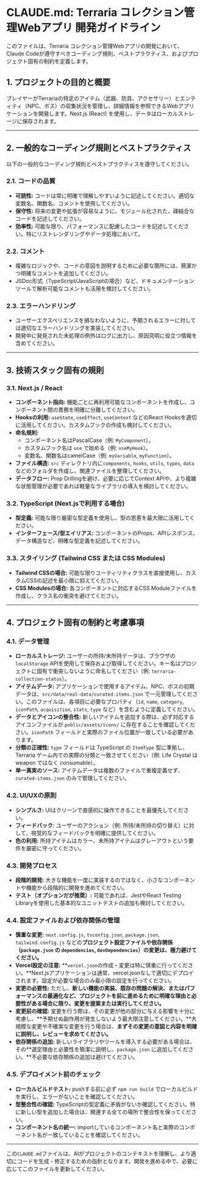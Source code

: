 # CLAUDE.md: Terraria コレクション管理Webアプリ 開発ガイドライン

このファイルは、Terraria コレクション管理Webアプリの開発において、Claude Codeが遵守すべきコーディング規則、ベストプラクティス、およびプロジェクト固有の制約を定義します。

## 1. プロジェクトの目的と概要

プレイヤーがTerrariaの特定のアイテム（武器、防具、アクセサリー）とエンティティ（NPC、ボス）の収集状況を管理し、詳細情報を参照できるWebアプリケーションを開発します。Next.js (React) を使用し、データはローカルストレージに保存されます。

---

## 2. 一般的なコーディング規則とベストプラクティス

以下の一般的なコーディング規則とベストプラクティスを遵守してください。

### 2.1. コードの品質

* **可読性:** コードは常に明確で理解しやすいように記述してください。適切な変数名、関数名、コメントを使用してください。
* **保守性:** 将来の変更や拡張が容易なように、モジュール化された、疎結合なコードを記述してください。
* **効率性:** 可能な限り、パフォーマンスに配慮したコードを記述してください。特にリストレンダリングやデータ処理において。

### 2.2. コメント

* 複雑なロジックや、コードの意図を説明するために必要な箇所には、簡潔かつ明確なコメントを追加してください。
* JSDoc形式（TypeScript/JavaScriptの場合）など、ドキュメンテーションツールで解析可能なコメントも活用を検討してください。

### 2.3. エラーハンドリング

* ユーザーエクスペリエンスを損なわないように、予期されるエラーに対しては適切なエラーハンドリングを実装してください。
* 開発中に発見された未処理の例外はログに出力し、原因究明に役立つ情報を含めてください。

---

## 3. 技術スタック固有の規則

### 3.1. Next.js / React

* **コンポーネント指向:** 機能ごとに再利用可能なコンポーネントを作成し、コンポーネント間の責務を明確に分離してください。
* **Hooksの利用:** `useState`, `useEffect`, `useContext` などのReact Hooksを適切に活用してください。カスタムフックの作成も検討してください。
* **命名規則:**
    * コンポーネント名はPascalCase（例: `MyComponent`）。
    * カスタムフック名は `use` で始める（例: `useMyHook`）。
    * 変数名、関数名はcamelCase（例: `myVariable`, `myFunction`）。
* **ファイル構造:** `src` ディレクトリ内に`components`, `hooks`, `utils`, `types`, `data` などのフォルダを作成し、関連ファイルを整理してください。
* **データフロー:** Prop Drillingを避け、必要に応じてContext APIや、より複雑な状態管理が必要であれば軽量なライブラリの導入を検討してください。

### 3.2. TypeScript (Next.jsで利用する場合)

* **型定義:** 可能な限り厳密な型定義を使用し、型の恩恵を最大限に活用してください。
* **インターフェース/型エイリアス:** コンポーネントのProps、APIレスポンス、データ構造など、明確な型定義を記述してください。

### 3.3. スタイリング (Tailwind CSS または CSS Modules)

* **Tailwind CSSの場合:** 可能な限りユーティリティクラスを直接使用し、カスタムCSSの記述を最小限に抑えてください。
* **CSS Modulesの場合:** 各コンポーネントに対応するCSS Moduleファイルを作成し、クラス名の衝突を避けてください。

---

## 4. プロジェクト固有の制約と考慮事項

### 4.1. データ管理

* **ローカルストレージ:** ユーザーの所持/未所持データは、ブラウザの `localStorage` APIを使用して保存および取得してください。キー名はプロジェクトに固有で衝突しないように命名してください（例: `terraria-collection-status`）。
* **アイテムデータ:** アプリケーションで使用するアイテム、NPC、ボスの初期データは、`src/data/real-data/curated-items.json` で一元管理してください。このファイルは、各項目に必要なプロパティ（`id`, `name`, `category`, `iconPath`, `acquisition`, `stats`, `type` など）を含むように定義してください。
* **データとアイコンの整合性:** 新しいアイテムを追加する際は、必ず対応するアイコンファイルが `public/assets/icons/` に存在することを確認してください。`iconPath` フィールドと実際のファイル位置が一致している必要があります。
* **分類の正確性:** `type` フィールドは TypeScript の `ItemType` 型に準拠し、Terraria ゲーム内での実際の分類と一致させてください（例: Life Crystal は weapon ではなく consumable）。
* **単一真実のソース:** アイテムデータは複数のファイルで重複定義せず、`curated-items.json` のみで管理してください。

### 4.2. UI/UXの原則

* **シンプルさ:** UIはクリーンで直感的に操作できることを最優先してください。
* **フィードバック:** ユーザーのアクション（例: 所持/未所持の切り替え）に対して、視覚的なフィードバックを明確に提供してください。
* **色の利用:** 所持アイテムはカラー、未所持アイテムはグレーアウトという要件を厳密に守ってください。

### 4.3. 開発プロセス

* **段階的開発:** 大きな機能を一度に実装するのではなく、小さなコンポーネントや機能から段階的に開発を進めてください。
* **テスト（オプションだが推奨）:** 可能であれば、JestやReact Testing Libraryを使用した基本的なユニットテストの追加も検討してください。

### 4.4. 設定ファイルおよび依存関係の管理

* **慎重な変更:** `next.config.js`, `tsconfig.json`, `package.json`, `tailwind.config.js` などの**プロジェクト設定ファイルや依存関係（`package.json` の `dependencies`, `devDependencies`）の変更は、極力避けてください。**
* **Vercel設定の注意:** **`vercel.json`の作成・変更は特に慎重に行ってください。**Next.jsアプリケーションは通常、vercel.jsonなしで適切にデプロイされます。設定が必要な場合のみ最小限の設定を行ってください。
* **変更の必要性:** ただし、**新しい機能の実装、既存の問題の解決、またはパフォーマンスの最適化など、プロジェクトを前に進めるために明確な理由と必要性がある場合に限り、変更を提案または実行してください。**
* **変更前の確認:** 変更を行う際は、その変更が他の部分に与える影響を十分に考慮し、**予期せぬ副作用が発生しないよう最大限注意してください。**大規模な変更や不確実な変更を行う場合は、**まずその変更の意図と内容を明確に説明し、レビューを求めてください。**
* **依存関係の追加:** 新しいライブラリやツールを導入する必要がある場合は、その**選定理由と必要性を簡潔に説明し、`package.json` に追加してください。**不必要な依存関係の追加は避けてください。

### 4.5. デプロイメント前のチェック

* **ローカルビルドテスト:** pushする前に必ず `npm run build` でローカルビルドを実行し、エラーがないことを確認してください。
* **型整合性の確認:** TypeScriptの型定義に矛盾がないか確認してください。特に新しい型を追加した場合は、関連する全ての場所で整合性を保ってください。
* **コンポーネント名の統一:** importしているコンポーネント名と実際のコンポーネント名が一致していることを確認してください。

---

この`CLAUDE.md`ファイルは、AIがプロジェクトのコンテキストを理解し、より適切にコードを生成・修正するための指針となります。開発を進める中で、必要に応じてこのファイルを更新してください。